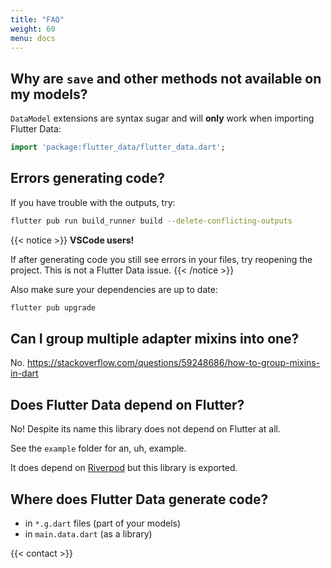 ```yaml
---
title: "FAQ"
weight: 60
menu: docs
---
```


## Why are `save` and other methods not available on my models?

`DataModel` extensions are syntax sugar and will **only** work when importing Flutter Data:

```dart
import 'package:flutter_data/flutter_data.dart';
```

## Errors generating code?

If you have trouble with the outputs, try:

```bash
flutter pub run build_runner build --delete-conflicting-outputs
```

{{< notice >}}
**VSCode users!**

If after generating code you still see errors in your files, try reopening the project. This is not a Flutter Data issue.
{{< /notice >}}

Also make sure your dependencies are up to date:

```bash
flutter pub upgrade
```

## Can I group multiple adapter mixins into one?

No. https://stackoverflow.com/questions/59248686/how-to-group-mixins-in-dart

## Does Flutter Data depend on Flutter?

No! Despite its name this library does not depend on Flutter at all.

See the `example` folder for an, uh, example.

It does depend on [Riverpod](https://pub.dev/packages/riverpod) but this library is exported.

## Where does Flutter Data generate code?

- in `*.g.dart` files (part of your models)
- in `main.data.dart` (as a library)

{{< contact >}}